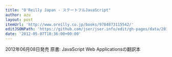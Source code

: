 ```yaml
---
title: "O'Reilly Japan - ステートフルJavaScript"
author: azu
layout: post
itemUrl: 'http://www.oreilly.co.jp/books/9784873115542/'
editJSONPath: 'https://github.com/jser/jser.info/edit/gh-pages/data/2012/05/index.json'
date: '2012-05-07T18:36:00+00:00'
---
```

2012年06月08日発売
原書: JavaScript Web Applicationsの翻訳本
